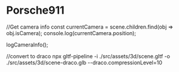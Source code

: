 # Porsche911


//Get camera info
const currentCamera = scene.children.find(obj => obj.isCamera);
console.log(currentCamera.position);

logCameraInfo();






//convert to draco
npx gltf-pipeline -i ./src/assets/3d/scene.gltf -o ./src/assets/3d/scene-draco.glb --draco.compressionLevel=10
